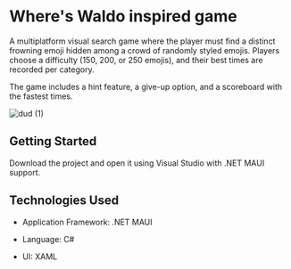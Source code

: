 # Where's Waldo inspired game

A multiplatform visual search game where the player must find a distinct frowning emoji hidden among a crowd of randomly styled emojis. Players choose a difficulty (150, 200, or 250 emojis), and their best times are recorded per category. 

The game includes a hint feature, a give-up option, and a scoreboard with the fastest times.

![dud (1)](https://github.com/user-attachments/assets/4f76aeed-80fd-4097-b8e9-52c636ec9300)

## Getting Started

Download the project and open it using Visual Studio with .NET MAUI support.

## Technologies Used

* Application Framework: .NET MAUI

* Language: C#

* UI: XAML
